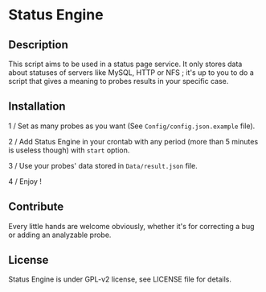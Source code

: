 # Status Engine
## Description

This script aims to be used in a status page service. It only stores data about statuses of servers like MySQL, HTTP or NFS ; it's up to you to do a script that gives a meaning to probes results in your specific case.

## Installation

1 / Set as many probes as you want (See `Config/config.json.example` file).

2 / Add Status Engine in your crontab with any period (more than 5 minutes is useless though) with `start` option.

3 / Use your probes' data stored in `Data/result.json` file.

4 / Enjoy !

## Contribute

Every little hands are welcome obviously, whether it's for correcting a bug or adding an analyzable probe.

## License

Status Engine is under GPL-v2 license, see LICENSE file for details.
